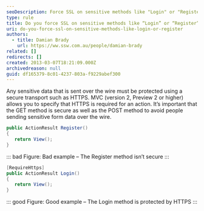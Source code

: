 ```yaml
---
seoDescription: Force SSL on sensitive methods like "Login" or "Register" to protect user data and ensure a secure online experience.
type: rule
title: Do you force SSL on sensitive methods like “Login” or “Register”?
uri: do-you-force-ssl-on-sensitive-methods-like-login-or-register
authors:
  - title: Damian Brady
    url: https://ww.ssw.com.au/people/damian-brady
related: []
redirects: []
created: 2013-03-07T18:21:09.000Z
archivedreason: null
guid: df165379-8c01-4237-803a-f9229abef300
---
```


Any sensitive data that is sent over the wire must be protected using a secure transport such as HTTPS. MVC (version 2, Preview 2 or higher) allows you to specify that HTTPS is required for an action. It’s important that the GET method is secure as well as the POST method to avoid people sending sensitive form data over the wire.

<!--endintro-->

```cs
public ActionResult Register()
{
   return View();
}
```

::: bad
Figure: Bad example – The Register method isn’t secure
:::

```cs
[RequireHttps]
public ActionResult Login()
{
   return View();
}
```

::: good
Figure: Good example – The Login method is protected by HTTPS
:::
